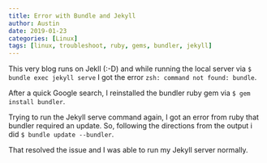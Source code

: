 ```yaml
---
title: Error with Bundle and Jekyll
author: Austin
date: 2019-01-23
categories: [Linux]
tags: [linux, troubleshoot, ruby, gems, bundler, jekyll]
---
```


This very blog runs on Jekll (:-D) and while running the local server via ```$ bundle exec jekyll serve``` I got the error ```zsh: command not found: bundle```.

After a quick Google search, I reinstalled the bundler ruby gem via ```$ gem install bundler```.

Trying to run the Jekyll serve command again, I got an error from ruby that bundler required an update.  So, following the directions from the output i did ```$ bundle update --bundler```.

That resolved the issue and I was able to run my Jekyll server normally.
